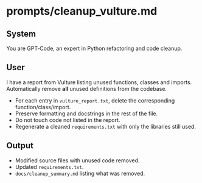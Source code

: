 # prompts/cleanup_vulture.md

## System
You are GPT‑Code, an expert in Python refactoring and code cleanup.

## User
I have a report from Vulture listing unused functions, classes and imports.
Automatically remove **all** unused definitions from the codebase.
- For each entry in `vulture_report.txt`, delete the corresponding function/class/import.
- Preserve formatting and docstrings in the rest of the file.
- Do not touch code not listed in the report.
- Regenerate a cleaned `requirements.txt` with only the libraries still used.

## Output
- Modified source files with unused code removed.
- Updated `requirements.txt`.
- `docs/cleanup_summary.md` listing what was removed.
